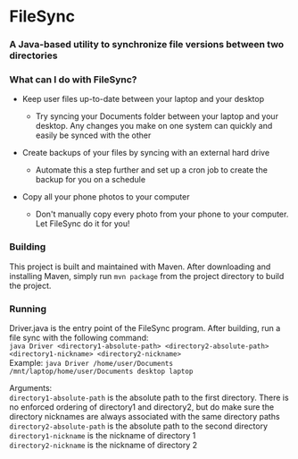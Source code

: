# FileSync 
### A Java-based utility to synchronize file versions between two directories

### What can I do with FileSync?
- Keep user files up-to-date between your laptop and your desktop
  - Try syncing your Documents folder between your laptop and your desktop. Any changes you make on one system can quickly and easily be synced with the other


- Create backups of your files by syncing with an external hard drive
  - Automate this a step further and set up a cron job to create the backup for you on a schedule


- Copy all your phone photos to your computer
  - Don't manually copy every photo from your phone to your computer. Let FileSync do it for you!


### Building
This project is built and maintained with Maven. After downloading and installing Maven, simply run `mvn package` from the project directory to build the project.

### Running
Driver.java is the entry point of the FileSync program. After building, run a file sync with the following command:  
`java Driver <directory1-absolute-path> <directory2-absolute-path> <directory1-nickname> <directory2-nickname>`  
Example: `java Driver /home/user/Documents /mnt/laptop/home/user/Documents desktop laptop`  

Arguments:  
`directory1-absolute-path` is the absolute path to the first directory. There is no enforced ordering of directory1 and directory2, but do make sure the directory nicknames are always associated with the same directory paths  
`directory2-absolute-path` is the absolute path to the second directory  
`directory1-nickname` is the nickname of directory 1  
`directory2-nickname` is the nickname of directory 2  